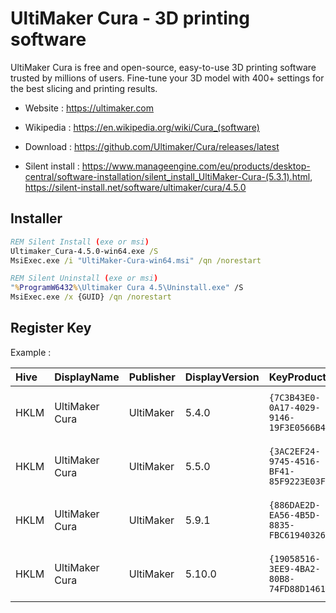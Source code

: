 # UltiMaker Cura - 3D printing software

UltiMaker Cura is free and open-source, easy-to-use 3D printing software trusted by millions of users.
Fine-tune your 3D model with 400+ settings for the best slicing and printing results.

* Website : https://ultimaker.com
* Wikipedia : https://en.wikipedia.org/wiki/Cura_(software)

* Download : https://github.com/Ultimaker/Cura/releases/latest
* Silent install : https://www.manageengine.com/eu/products/desktop-central/software-installation/silent_install_UltiMaker-Cura-(5.3.1).html,
	https://silent-install.net/software/ultimaker/cura/4.5.0


## Installer

```bat
REM Silent Install (exe or msi)
Ultimaker_Cura-4.5.0-win64.exe /S
MsiExec.exe /i "UltiMaker-Cura-win64.msi" /qn /norestart

REM Silent Uninstall (exe or msi)
"%ProgramW6432%\Ultimaker Cura 4.5\Uninstall.exe" /S
MsiExec.exe /x {GUID} /qn /norestart
```


## Register Key

Example :

 | Hive | DisplayName | Publisher | DisplayVersion | KeyProduct | UninstallExe |
 |:---- |:----------- |:--------- |:-------------- |:---------- |:------------ |
 | HKLM | UltiMaker Cura | UltiMaker | 5.4.0 | `{7C3B43E0-0A17-4029-9146-19F3E0566B4C}` | `MsiExec.exe /I{7C3B43E0-0A17-4029-9146-19F3E0566B4C}` |
 | HKLM | UltiMaker Cura | UltiMaker | 5.5.0 | `{3AC2EF24-9745-4516-BF41-85F9223E03F7}` | `MsiExec.exe /I{3AC2EF24-9745-4516-BF41-85F9223E03F7}` |
 | HKLM | UltiMaker Cura | UltiMaker | 5.9.1 | `{886DAE2D-EA56-4B5D-8835-FBC619403268}` | `MsiExec.exe /I{886DAE2D-EA56-4B5D-8835-FBC619403268}` |
 | HKLM | UltiMaker Cura | UltiMaker | 5.10.0 | `{19058516-3EE9-4BA2-80B8-74FD88D1461F}` | `MsiExec.exe /I{19058516-3EE9-4BA2-80B8-74FD88D1461F}` |
